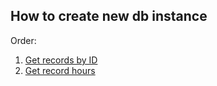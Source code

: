 ## How to create new db instance

Order:
1. [Get records by ID](https://github.com/Alexxx180/Prosperity/blob/sql/DML/Objects/Routines/Functions/GetById.sql)
2. [Get record hours](https://github.com/Alexxx180/Prosperity/blob/sql/DML/Objects/Routines/Functions/Hours.sql)
